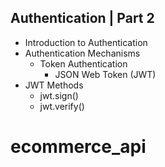  ## Authentication | Part 2
- Introduction to Authentication
- Authentication Mechanisms
  - Token Authentication
    - JSON Web Token (JWT)
- JWT Methods
  - jwt.sign()
  - jwt.verify()
# ecommerce_api
